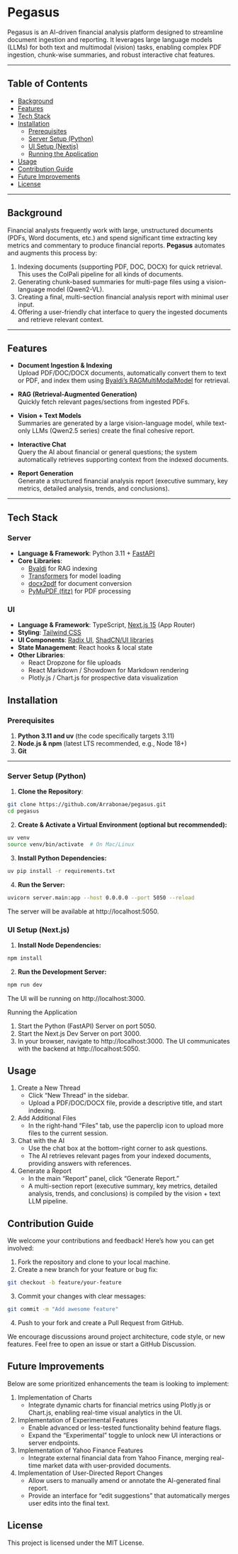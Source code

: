 # Pegasus

Pegasus is an AI-driven financial analysis platform designed to streamline document ingestion and reporting. It leverages large language models (LLMs) for both text and multimodal (vision) tasks, enabling complex PDF ingestion, chunk-wise summaries, and robust interactive chat features.

---

## Table of Contents

- [Background](#background)
- [Features](#features)
- [Tech Stack](#tech-stack)
- [Installation](#installation)
  - [Prerequisites](#prerequisites)
  - [Server Setup (Python)](#server-setup-python)
  - [UI Setup (Nextjs)](#ui-setup-nextjs)
  - [Running the Application](#running-the-application)
- [Usage](#usage)
- [Contribution Guide](#contribution-guide)
- [Future Improvements](#future-improvements)
- [License](#license)

---

## Background

Financial analysts frequently work with large, unstructured documents (PDFs, Word documents, etc.) and spend significant time extracting key metrics and commentary to produce financial reports. **Pegasus** automates and augments this process by:

1. Indexing documents (supporting PDF, DOC, DOCX) for quick retrieval. This uses the ColPali pipeline for all kinds of documents.    
2. Generating chunk-based summaries for multi-page files using a vision-language model (Qwen2-VL).  
3. Creating a final, multi-section financial analysis report with minimal user input.  
4. Offering a user-friendly chat interface to query the ingested documents and retrieve relevant context.

---

## Features

- **Document Ingestion & Indexing**  
  Upload PDF/DOC/DOCX documents, automatically convert them to text or PDF, and index them using [Byaldi’s RAGMultiModalModel](https://pypi.org/project/byaldi/) for retrieval.

- **RAG (Retrieval-Augmented Generation)**  
  Quickly fetch relevant pages/sections from ingested PDFs.

- **Vision + Text Models**  
  Summaries are generated by a large vision-language model, while text-only LLMs (Qwen2.5 series) create the final cohesive report.

- **Interactive Chat**  
  Query the AI about financial or general questions; the system automatically retrieves supporting context from the indexed documents.

- **Report Generation**  
  Generate a structured financial analysis report (executive summary, key metrics, detailed analysis, trends, and conclusions).

---

## Tech Stack

### Server

- **Language & Framework**: Python 3.11 + [FastAPI](https://fastapi.tiangolo.com/)  
- **Core Libraries**:  
  - [Byaldi](https://pypi.org/project/byaldi/) for RAG indexing  
  - [Transformers](https://github.com/huggingface/transformers) for model loading  
  - [docx2pdf](https://github.com/AlJohri/docx2pdf) for document conversion  
  - [PyMuPDF (fitz)](https://github.com/pymupdf/PyMuPDF) for PDF processing  

### UI

- **Language & Framework**: TypeScript, [Next.js 15](https://nextjs.org/) (App Router)  
- **Styling**: [Tailwind CSS](https://tailwindcss.com/)  
- **UI Components**: [Radix UI](https://www.radix-ui.com/), [ShadCN/UI libraries](https://ui.shadcn.com/)  
- **State Management**: React hooks & local state  
- **Other Libraries**:
  - React Dropzone for file uploads  
  - React Markdown / Showdown for Markdown rendering  
  - Plotly.js / Chart.js for prospective data visualization  


## Installation

### Prerequisites

1. **Python 3.11 and uv** (the code specifically targets 3.11)  
2. **Node.js & npm** (latest LTS recommended, e.g., Node 18+)  
3. **Git**  

---

### Server Setup (Python)

1. **Clone the Repository**:
```bash
git clone https://github.com/Arrabonae/pegasus.git
cd pegasus
```

2. **Create & Activate a Virtual Environment (optional but recommended):**
``` bash
uv venv
source venv/bin/activate  # On Mac/Linux
```

3. **Install Python Dependencies:**
```bash
uv pip install -r requirements.txt
```

4. **Run the Server:**
```bash
uvicorn server.main:app --host 0.0.0.0 --port 5050 --reload
```
The server will be available at http://localhost:5050.

### UI Setup (Next.js)
1. **Install Node Dependencies:**
```bash
npm install
```

2. **Run the Development Server:**
```bash
npm run dev
```
The UI will be running on http://localhost:3000.

Running the Application
1. Start the Python (FastAPI) Server on port 5050.
2. Start the Next.js Dev Server on port 3000.
3. In your browser, navigate to http://localhost:3000.
The UI communicates with the backend at http://localhost:5050.

## Usage
1. Create a New Thread
	* Click “New Thread” in the sidebar.
	* Upload a PDF/DOC/DOCX file, provide a descriptive title, and start indexing.
2. Add Additional Files
	* In the right-hand “Files” tab, use the paperclip icon to upload more files to the current session.
3. Chat with the AI
	* Use the chat box at the bottom-right corner to ask questions.
	* The AI retrieves relevant pages from your indexed documents, providing answers with references.
4. Generate a Report
	* In the main “Report” panel, click “Generate Report.”
	* A multi-section report (executive summary, key metrics, detailed analysis, trends, and conclusions) is compiled by the vision + text LLM pipeline.

## Contribution Guide

We welcome your contributions and feedback! Here’s how you can get involved:
1. Fork the repository and clone to your local machine.
2. Create a new branch for your feature or bug fix:
```bash
git checkout -b feature/your-feature
```
3. Commit your changes with clear messages:
```bash
git commit -m "Add awesome feature"
```
4. Push to your fork and create a Pull Request from GitHub.

We encourage discussions around project architecture, code style, or new features. Feel free to open an issue or start a GitHub Discussion.

## Future Improvements

Below are some prioritized enhancements the team is looking to implement:
1. Implementation of Charts
    * Integrate dynamic charts for financial metrics using Plotly.js or Chart.js, enabling real-time visual analytics in the UI.
2. Implementation of Experimental Features
    * Enable advanced or less-tested functionality behind feature flags.
	* Expand the “Experimental” toggle to unlock new UI interactions or server endpoints.
3. Implementation of Yahoo Finance Features
	* Integrate external financial data from Yahoo Finance, merging real-time market data with user-provided documents.
4. Implementation of User-Directed Report Changes
	* Allow users to manually amend or annotate the AI-generated final report.
	* Provide an interface for “edit suggestions” that automatically merges user edits into the final text.

## License
This project is licensed under the MIT License.